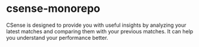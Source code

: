 # csense-monorepo
CSense is designed to provide you with useful insights by analyzing your latest matches and comparing them with your previous matches. It can help you understand your performance better.
